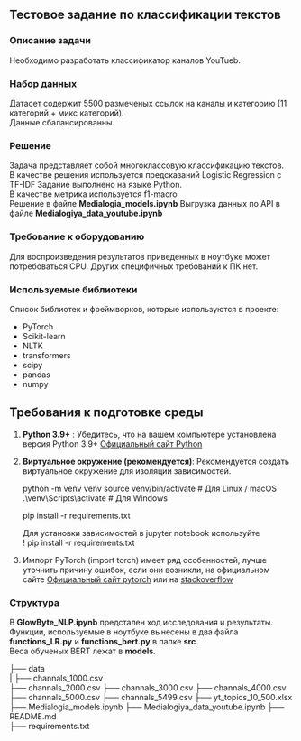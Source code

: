 ## Тестовое задание по классификации текстов

### Описание задачи

Необходимо разработать классификатор каналов YouTueb.  

### Набор данных

Датасет содержит 5500 размеченых ссылок на каналы и категорию (11 категорий + микс категорий).   
Данные сбалансированны.  

### Решение  

Задача представляет собой многоклассовую классификацию текстов.  
В качестве решения используется предсказаний Logistic Regression с TF-IDF
Задание выполнено на языке Python.  
В качестве метрика используется f1-macro  
Решение в файле **Medialogia_models.ipynb**
Выгрузка данных по API в файле **Medialogiya_data_youtube.ipynb**

### Требование к оборудованию

Для воспроизведения результатов приведенных в ноутбуке может потребоваться CPU.
Других специфичных требований к ПК нет.  

### Используемые библиотеки

Cписок библиотек и фреймворков, которые используются в проекте:

- PyTorch
- Scikit-learn
- NLTK
- transformers
- scipy
- pandas
- numpy

## Требования к подготовке среды

1. **Python 3.9+** : Убедитесь, что на вашем компьютере установлена версия Python 3.9+ [Официальный сайт Python](https://www.python.org/)

2. **Виртуальное окружение (рекомендуется)**: Рекомендуется создать виртуальное окружение для изоляции зависимостей.

   python -m venv venv
   source venv/bin/activate  # Для Linux / macOS  
   .\venv\Scripts\activate   # Для Windows  

   pip install -r requirements.txt  

   Для установки зависимостей в jupyter notebook используйте  
   ! pip install -r requirements.txt  
3. Импорт PyTorch (import torch) имеет ряд особенностей, лучше уточнить причину ошибок, если они возникли, на официальном сайте [Официальный сайт pytorch](https://pytorch.org/) или на [stackoverflow](https://stackoverflow.com/)

### Структура 

В **GlowByte_NLP.ipynb** предстален ход исследования и результаты.  
Функции, используемые в ноутбуке вынесены в два файла **functions_LR.py** и **functions_bert.py** в папке **src**.  
Веса обученых BERT лежат в **models**.  

├── data  
|	├── channals_1000.csv  
	├── channals_2000.csv 
	├── channals_3000.csv 
	├── channals_4000.csv 
	├── channals_5000.csv 
	├── channals_5499.csv 
	├── yt_topics_10_500.xlsx
├── Medialogia_models.ipynb 
├── Medialogiya_data_youtube.ipynb
├── README.md  
├── requirements.txt  


